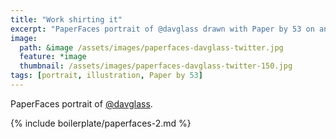```yaml
---
title: "Work shirting it"
excerpt: "PaperFaces portrait of @davglass drawn with Paper by 53 on an iPad."
image: 
  path: &image /assets/images/paperfaces-davglass-twitter.jpg 
  feature: *image
  thumbnail: /assets/images/paperfaces-davglass-twitter-150.jpg
tags: [portrait, illustration, Paper by 53]
---
```


PaperFaces portrait of [@davglass](http://twitter.com/davglass).

{% include boilerplate/paperfaces-2.md %}
